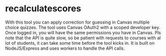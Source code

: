 # recalculatescores

With this tool you can apply correction for guessing in Canvas multiple choice quizzes. The tool uses Canvas OAuth2 with a scoped developer key. Once logged in, you will have the same permissions you have in Canvas. Pls note that the API is quite slow, so be patient with requests to courses with al lot of students, it can take some time before the tool kicks in. It is built on NodeJS/Express and uses workers to handle the API calls.
